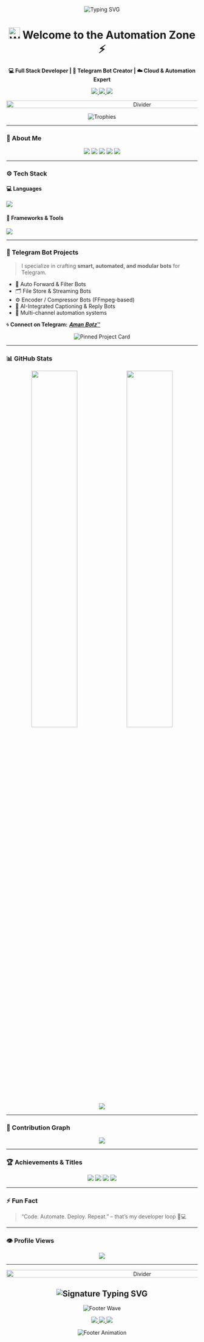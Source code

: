 <!-- 🌌 GitHub Profile | Aman Chaudhary | AmanBotz™ -->
<!-- Designed by ChatGPT (Enhanced Cinematic Edition) -->

<!-- 🧠 HERO SECTION -->
<p align="center">
  <img src="https://readme-typing-svg.herokuapp.com?font=Fira+Code&pause=1000&center=true&vCenter=true&width=600&lines=Automating+Worlds.+Building+the+Future.;Hey+I'm+AMAN+CHAUDHARY+(%23THE+ONLY+1);Full+Stack+Developer+💻;Telegram+Bot+Engineer+🤖;Automation+%7C+AI+%7C+Cloud+☁️;Learning+%26+Building+Every+Day+🚀" 
  alt="Typing SVG" />
</p>

<h1 align="center">
  <img src="https://media.giphy.com/media/hvRJCLFzjrwpXMiLwL/giphy.gif" width="30px" height="30px" alt="Waving Hand" />
  Welcome to the Automation Zone ⚡
</h1>

<p align="center">
  <b>💻 Full Stack Developer | 🤖 Telegram Bot Creator | ☁️ Cloud & Automation Expert</b>
</p>

<p align="center">
  <a href="https://github.com/theamanchaudhary">
    <img src="https://img.shields.io/github/followers/theamanchaudhary?label=FOLLOWERS&style=for-the-badge&color=00E6FE&logo=github" />
  </a>
  <a href="https://t.me/amanbotz">
    <img src="https://img.shields.io/badge/Telegram-%40amanbotz-00BFFF?logo=telegram&style=for-the-badge" />
  </a>
  <a href="mailto:don't.mail.@gmail.com">
    <img src="https://img.shields.io/badge/Email-don't.mail.%40gmail.com-FF4444?logo=gmail&style=for-the-badge" />
  </a>
</p>

<p align="center">
  <img src="https://user-images.githubusercontent.com/73097560/115834477-dbab4500-a447-11eb-908a-139a6edaec5c.gif" width="700" height="20" alt="Divider" />
</p>

<p align="center">
  <img src="https://github-profile-trophy.vercel.app/?username=theamanchaudhary&theme=darkhub&no-frame=true&margin-w=10&no-bg=true&title=Stars,Followers,Commits,Repositories" alt="Trophies" />
</p>

---

### 🧠 About Me

<p align="center">
  <img src="https://img.shields.io/badge/Passionate_About-Automation_%7C_AI-16A085?style=for-the-badge&logo=openai&logoColor=white" />
  <img src="https://img.shields.io/badge/Telegram_Bots-Serving_Users-3498DB?style=for-the-badge&logo=telegram&logoColor=white" />
  <img src="https://img.shields.io/badge/Skilled_In-Python_%7C_Node.js-FF8C00?style=for-the-badge&logo=python&logoColor=white" />
  <img src="https://img.shields.io/badge/Deployment-VPS_%7C_Heroku-8A2BE2?style=for-the-badge&logo=docker&logoColor=white" />
  <img src="https://img.shields.io/badge/Goal-High_Performance_Projects-FFD700?style=for-the-badge" />
</p>

---

### ⚙️ Tech Stack

#### 💻 Languages
<p align="left">
  <img src="https://skillicons.dev/icons?i=python,js,typescript,php,html,css,bash" />
</p>

#### 🧰 Frameworks & Tools
<p align="left">
  <img src="https://skillicons.dev/icons?i=nodejs,express,flask,react,mysql,mongodb,sqlite,docker,git,github,vscode,heroku" />
</p>

---

### 🤖 Telegram Bot Projects

> I specialize in crafting **smart, automated, and modular bots** for Telegram.

- 🔁 Auto Forward & Filter Bots  
- 🗂️ File Store & Streaming Bots  
- ⚙️ Encoder / Compressor Bots (FFmpeg-based)  
- 🧠 AI-Integrated Captioning & Reply Bots  
- 🚀 Multi-channel automation systems  

🌀 **Connect on Telegram:** [𝑨𝒎𝒂𝒏 𝑩𝒐𝒕𝒛™](https://t.me/amanbotz)

<p align="center">
  <img src="https://github-readme-stats.vercel.app/api/pin/?username=theamanchaudhary&repo=channelpostfilter&theme=tokyonight&hide_border=true&title_color=00F7FF&line_height=20" alt="Pinned Project Card" />
</p>

---

### 📊 GitHub Stats

<p align="center">
  <img width="49%" src="https://github-readme-stats.vercel.app/api?username=theamanchaudhary&show_icons=true&theme=tokyonight&hide_border=true&custom_title=CODE%20STATS" />
  <img width="49%" src="https://github-readme-streak-stats.herokuapp.com?user=theamanchaudhary&theme=tokyonight&hide_border=true&custom_title=CONTRIBUTION%20STREAK" />
</p>

<p align="center">
  <img src="https://github-readme-stats.vercel.app/api/top-langs/?username=theamanchaudhary&layout=compact&theme=tokyonight&hide_border=true&custom_title=MOST%20USED%20LANGUAGES" />
</p>

---

### 🌱 Contribution Graph

<p align="center">
  <img src="https://github-readme-activity-graph.vercel.app/graph?username=theamanchaudhary&bg_color=0d1117&color=00e6fe&line=00e6fe&point=ffffff&hide_border=true" />
</p>

---

### 🏆 Achievements & Titles

<p align="center">
  <img src="https://custom-icon-badges.demolab.com/badge/FULL_STACK-DEVELOPER-306998?style=for-the-badge&logo=react&logoColor=2088FF" />
  <img src="https://custom-icon-badges.demolab.com/badge/TELEGRAM_BOTS-MASTER-0088CC?style=for-the-badge&logo=telegram&logoColor=white" />
  <img src="https://custom-icon-badges.demolab.com/badge/AUTOMATION-EXPERT-FF4500?style=for-the-badge&logo=docker&logoColor=white" />
  <img src="https://custom-icon-badges.demolab.com/badge/CLOUD_WORKFLOWS-SCALABLE-0099D8?style=for-the-badge&logo=heroku&logoColor=white" />
</p>

---

### ⚡ Fun Fact

> “Code. Automate. Deploy. Repeat.” – that’s my developer loop 🧠💻

---

### 👁️ Profile Views

<p align="center">
  <img src="https://api.visitorbadge.io/api/visitors?path=theamanchaudhary%2Ftheamanchaudhary&countColor=%23FF0000&style=flat-square&labelColor=%230D1117" />
</p>

---

<!-- 💫 SIGNATURE FOOTER -->
<p align="center">
  <img src="https://user-images.githubusercontent.com/73097560/115834477-dbab4500-a447-11eb-908a-139a6edaec5c.gif" width="700" height="20" alt="Divider" />
</p>

<h2 align="center">
  <img src="https://readme-typing-svg.herokuapp.com?font=Orbitron&size=28&pause=1000&color=00F7FF&center=true&vCenter=true&width=500&lines=⚙️+AmanBotz™;Automation+Redefined.;CCode.+Automate.+Deploy.+Repeat.💻" alt="Signature Typing SVG" />
</h2>

<p align="center">
  <img src="https://capsule-render.vercel.app/api?type=waving&color=00F7FF&height=120&section=footer&text=⚡%20AMAN%20CHAUDHARY%20⚡&fontSize=35&fontColor=0d1117&animation=twinkling&fontAlignY=40" alt="Footer Wave"/>
</p>

<p align="center">
  <a href="https://t.me/amanbotz" target="_blank">
    <img src="https://img.shields.io/badge/Telegram-%40amanbotz-00BFFF?style=for-the-badge&logo=telegram&logoColor=white" />
  </a>
  <a href="https://github.com/theamanchaudhary" target="_blank">
    <img src="https://img.shields.io/badge/GitHub-theamanchaudhary-000000?style=for-the-badge&logo=github" />
  </a>
  <a href="mailto:don't.mail.@gmail.com">
    <img src="https://img.shields.io/badge/Email-don't.mail.%40gmail.com-FF4444?style=for-the-badge&logo=gmail&logoColor=white" />
  </a>
</p>

<p align="center">
  <img src="https://readme-typing-svg.herokuapp.com?font=Fira+Code&size=14&pause=1000&color=FFFFFF&center=true&vCenter=true&width=500&lines=Made+with+❤️+by+Aman+Chaudhary;Thanks+for+visiting!+Come+back+soon+🚀" alt="Footer Animation" />
</p>

